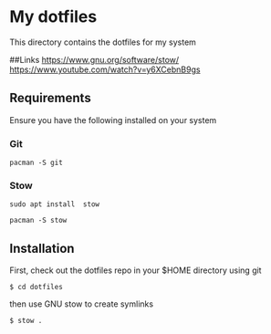 # My dotfiles

This directory contains the dotfiles for my system

##Links
https://www.gnu.org/software/stow/
https://www.youtube.com/watch?v=y6XCebnB9gs

## Requirements

Ensure you have the following installed on your system

### Git

```
pacman -S git
```

### Stow

```
sudo apt install  stow

pacman -S stow
```

## Installation

First, check out the dotfiles repo in your $HOME directory using git

```
$ cd dotfiles
```

then use GNU stow to create symlinks

```
$ stow .
```
